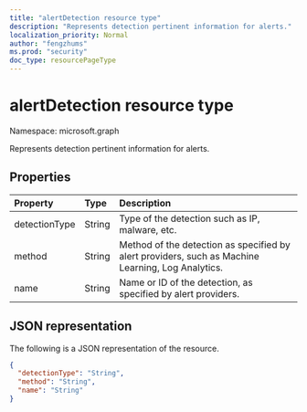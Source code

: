 ```yaml
---
title: "alertDetection resource type"
description: "Represents detection pertinent information for alerts."
localization_priority: Normal
author: "fengzhums"
ms.prod: "security"
doc_type: resourcePageType
---
```


# alertDetection resource type

Namespace: microsoft.graph

Represents detection pertinent information for alerts.

## Properties

| Property     | Type        | Description |
|:-------------|:------------|:------------|
|detectionType|String| Type of the detection such as IP, malware, etc. |
|method|String|Method of the detection as specified by alert providers, such as Machine Learning, Log Analytics.|
|name|String| Name or ID of the detection, as specified by alert providers. |

## JSON representation

The following is a JSON representation of the resource.

<!-- {
  "blockType": "resource",
  "optionalProperties": [

  ],
  "@odata.type": "microsoft.graph.alertDetection",
  "baseType": null
}-->

```json
{
  "detectionType": "String",
  "method": "String",
  "name": "String"
}
```

<!-- uuid: 16cd6b66-4b1a-43a1-adaf-3a886856ed98
2019-02-04 14:57:30 UTC -->
<!-- {
  "type": "#page.annotation",
  "description": "alertDetection resource",
  "keywords": "",
  "section": "documentation",
  "tocPath": ""
}-->

